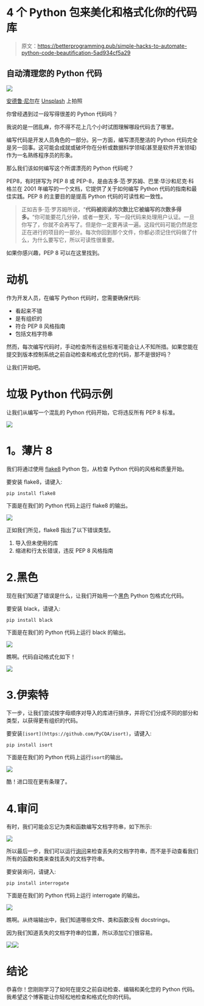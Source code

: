 # 4 个 Python 包来美化和格式化你的代码库

> 原文：<https://betterprogramming.pub/simple-hacks-to-automate-python-code-beautification-5ad934cf5a29>

## 自动清理您的 Python 代码

![](img/cb0d360b82aa2c144e831b8d7d59d8b8.png)

[安德鲁·尼尔](https://unsplash.com/@andrewtneel?utm_source=medium&utm_medium=referral)在 [Unsplash](https://unsplash.com?utm_source=medium&utm_medium=referral) 上拍照

你曾经遇到过一段写得很差的 Python 代码吗？

我说的是一团乱麻，你不得不花上几个小时试图理解哪段代码去了哪里。

编写代码是开发人员角色的一部分。另一方面，编写漂亮整洁的 Python 代码完全是另一回事。这可能会成就或破坏你在分析或数据科学领域(甚至是软件开发领域)作为一名熟练程序员的形象。

那么我们该如何编写这个所谓漂亮的 Python 代码呢？

PEP8，有时拼写为 PEP 8 或 PEP-8，是由吉多·范·罗苏姆、巴里·华沙和尼克·科格兰在 2001 年编写的一个文档，它提供了关于如何编写 Python 代码的指南和最佳实践。PEP 8 的主要目的是提高 Python 代码的可读性和一致性。

> 正如吉多·范·罗苏姆所说，“**代码被阅读的次数比它被编写的次数多得多。**“你可能要花几分钟，或者一整天，写一段代码来处理用户认证。一旦你写了，你就不会再写了。但是你一定要再读一遍。这段代码可能仍然是您正在进行的项目的一部分。每次你回到那个文件，你都必须记住代码做了什么，为什么要写它，所以可读性很重要。

如果你感兴趣，PEP 8 可以在这里找到。

# 动机

作为开发人员，在编写 Python 代码时，您需要确保代码:

*   看起来不错
*   是有组织的
*   符合 PEP 8 风格指南
*   包括文档字符串

然而，每次编写代码时，手动检查所有这些标准可能会让人不知所措。如果您能在提交到版本控制系统之前自动检查和格式化您的代码，那不是很好吗？

让我们开始吧。

# **垃圾 Python 代码示例**

让我们从编写一个混乱的 Python 代码开始，它将违反所有 PEP 8 标准。

![](img/1e1ad6f363d82d3107f0cd002ae87141.png)

# **1。薄片 8**

我们将通过使用 [flake8](https://flake8.pycqa.org/en/latest/) Python 包，从检查 Python 代码的风格和质量开始。

要安装 flake8，请键入:

```
pip install flake8
```

下面是在我们的 Python 代码上运行 flake8 的输出。

![](img/e064be661fea7ba482446cf87566cd6a.png)

正如我们所见，flake8 指出了以下错误类型。

1.  导入但未使用的库
2.  缩进和行太长错误，违反 PEP 8 风格指南

# 2.黑色

现在我们知道了错误是什么，让我们开始用一个[黑色](https://black.readthedocs.io/en/stable/) Python 包格式化代码。

要安装 black，请键入:

```
pip install black
```

下面是在我们的 Python 代码上运行 black 的输出。

![](img/ac17266b716b3a084dea3c59f3f5fa7b.png)

瞧啊。代码自动格式化如下！

![](img/9fcabd297f529c1a27ea74c3c9f3d4dd.png)

# 3.伊索特

下一步，让我们尝试按字母顺序对导入的库进行排序，并将它们分成不同的部分和类型，以获得更有组织的代码。

要安装`[isort](https://github.com/PyCQA/isort)`，请键入:

```
pip install isort
```

下面是在我们的 Python 代码上运行`isort`的输出。

![](img/1dba16a8c58b1d99dca52458158b4b24.png)

酷！进口现在更有条理了。

# 4.审问

有时，我们可能会忘记为类和函数编写文档字符串，如下所示:

![](img/b577729fddafed47d9ee2ad98ed57c73.png)

所以最后一步，我们可以运行[询问](https://interrogate.readthedocs.io/en/latest/index.html?highlight=pre-commit)来检查丢失的文档字符串，而不是手动查看我们所有的函数和类来查找丢失的文档字符串。

要安装询问，请键入:

```
pip install interrogate
```

下面是在我们的 Python 代码上运行 interrogate 的输出。

![](img/9a87704ea5ae28e317226b966a942b39.png)

瞧啊。从终端输出中，我们知道哪些文件、类和函数没有 docstrings。

因为我们知道丢失的文档字符串的位置，所以添加它们很容易。

![](img/087d54e334f5e540946b8fc36b31a52a.png)![](img/64dd1cf59d2e62e233145c65d0e16995.png)

# 结论

恭喜你！您刚刚学习了如何在提交之前自动检查、编辑和美化您的 Python 代码。我希望这个博客能让你轻松地检查和格式化你的代码。
